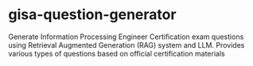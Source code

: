 # gisa-question-generator
Generate Information Processing Engineer Certification exam questions using Retrieval Augmented Generation (RAG) system and LLM. Provides various types of questions based on official certification materials
